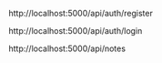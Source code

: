 http://localhost:5000/api/auth/register

http://localhost:5000/api/auth/login

http://localhost:5000/api/notes
